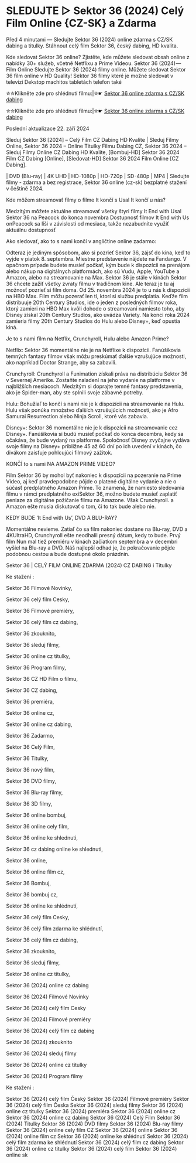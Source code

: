 # SLEDUJTE ▷ Sektor 36 (2024) Celý Film Online {CZ-SK} a Zdarma

Před 4 minutami — Sledujte Sektor 36 (2024) online zdarma s CZ/SK dabing a titulky. Stáhnout celý film Sektor 36, český dabing, HD kvalita.

Kde sledovat Sektor 36 online? Zjistěte, kde můžete sledovat obsah online z nabídky 30+ služeb, včetně Netflixu a Prime Videou. Sektor 36 (2024) — Film Online Sledujte Sektor 36 (2024) filmy online. Můžete sledovat Sektor 36 film online v HD Quality! Sektor 36 filmy které je možné sledovat v televizi Dekstop machitos tabletách telefon také


✮✮Klikněte zde pro shlédnutí filmu:|✮☛ [Sektor 36 online zdarma s CZ/SK dabing](https://crotx.online/sk/movie/1245700/sector-36.github)

✮✮Klikněte zde pro shlédnutí filmu:|✮☛ [Sektor 36 online zdarma s CZ/SK dabing](https://crotx.online/sk/movie/1245700/sector-36.github)

Poslední aktualizace 22. září 2024


Sleduj Sektor 36 [2024] – Celý Film CZ Dabing HD Kvalite | Sleduj Filmy Online, Sektor 36 2024 – Online Titulky Filmu Dabing CZ, Sektor 36 2024 – Sleduj Filmy Online CZ Dabing HD Kvalite, [Bombuj-HD] Sektor 36 2024 Film CZ Dabing [Online], [Sledovat-HD] Sektor 36 2024 Film Online [CZ Dabing].

| DVD (Blu-ray) | 4K UHD | HD-1080p | HD-720p | SD-480p | MP4 | Sledujte filmy - zdarma a bez registrace, Sektor 36 online (cz-sk) bezplatné stažení v češtině 2024.

Kde môžem streamovať filmy o filme It končí s Usal It končí u nás?

Medzitým môžete aktuálne streamovať všetky štyri filmy It End with Usal Sektor 36 na Peacock do konca novembra Dostupnosť filmov It End with Us onPeacock sa líši v závislosti od mesiaca, takže nezabudnite využiť aktuálnu dostupnosť

Ako sledovať, ako to s nami končí v angličtine online zadarmo:

Odteraz je jediným spôsobom, ako si pozrieť Sektor 36, zájsť do kina, keď to vyjde v piatok 8. septembra. Miestne predstavenie nájdete na Fandango. V opačnom prípade budete musieť počkať, kým bude k dispozícii na prenájom alebo nákup na digitálnych platformách, ako sú Vudu, Apple, YouTube a Amazon, alebo na streamovanie na Max. Sektor 36 je stále v kinách Sektor 36 chcete zažiť všetky zvraty filmu v tradičnom kine. Ale teraz je tu aj možnosť pozrieť si film doma. Od 25. novembra 2024 je to u nás k dispozícii na HBO Max. Film môžu pozerať len tí, ktorí si službu predplatia. Keďže film distribuuje 20th Century Studios, ide o jeden z posledných filmov roka, ktorý zamieri na HBO Max kvôli dohode o streamovaní namiesto toho, aby Disney získal 20th Century Studios, ako uvádza Variety. Na konci roka 2024 zamieria filmy 20th Century Studios do Hulu alebo Disney+, keď opustia kiná.

Je to s nami film na Netflix, Crunchyroll, Hulu alebo Amazon Prime?

Netflix: Sektor 36 momentálne nie je na Netflixe k dispozícii. Fanúšikovia temných fantasy filmov však môžu preskúmať ďalšie vzrušujúce možnosti, ako napríklad Doctor Strange, aby sa zabavili.

Crunchyroll: Crunchyroll a Funimation získali práva na distribúciu Sektor 36 v Severnej Amerike. Zostaňte naladení na jeho vydanie na platforme v najbližších mesiacoch. Medzitým si doprajte temné fantasy predstavenia, ako je Spider-man, aby ste splnili svoje zábavné potreby.

Hulu: Bohužiaľ to končí s nami nie je k dispozícii na streamovanie na Hulu. Hulu však ponúka množstvo ďalších vzrušujúcich možností, ako je Afro Samurai Resurrection alebo Ninja Scroll, ktoré vás zabavia.

Disney+: Sektor 36 momentálne nie je k dispozícii na streamovanie cez Disney+. Fanúšikovia si budú musieť počkať do konca decembra, kedy sa očakáva, že bude vydaný na platforme. Spoločnosť Disney zvyčajne vydáva svoje filmy na Disney+ približne 45 až 60 dní po ich uvedení v kinách, čo divákom zaisťuje pohlcujúci filmový zážitok.

KONČÍ to s nami NA AMAZON PRIME VIDEO?

Film Sektor 36 by mohol byť nakoniec k dispozícii na pozeranie na Prime Video, aj keď pravdepodobne pôjde o platené digitálne vydanie a nie o súčasť predplatného Amazon Prime. To znamená, že namiesto sledovania filmu v rámci predplatného exiSektor 36, možno budete musieť zaplatiť peniaze za digitálne požičanie filmu na Amazone. Však Crunchyroll. a Amazon ešte musia diskutovať o tom, či to tak bude alebo nie.

KEDY BUDE ‘It End with Us’, DVD A BLU-RAY?

Momentálne nevieme. Zatiaľ čo sa film nakoniec dostane na Blu-ray, DVD a 4KUltraHD, Crunchyroll ešte neodhalil presný dátum, kedy to bude. Prvý film Nun mal tiež premiéru v kinách začiatkom septembra a v decembri vyšiel na Blu-ray a DVD. Náš najlepší odhad je, že pokračovanie pôjde podobnou cestou a bude dostupné okolo prázdnin.

Sektor 36 | CELÝ FILM ONLINE ZDARMA (2024) CZ DABING i Titulky

Ke stažení :

Sektor 36 Filmové Novinky,

Sektor 36 celý film Cesky,

Sektor 36 Filmové premiéry,

Sektor 36 celý film cz dabing,

Sektor 36 zkouknito,

Sektor 36 sleduj filmy,

Sektor 36 online cz titulky,

Sektor 36 Program filmy,

Sektor 36 CZ HD Film o filmu,

Sektor 36 CZ dabing,

Sektor 36 premiéra,

Sektor 36 online cz,

Sektor 36 online cz dabing,

Sektor 36 Zadarmo,

Sektor 36 Celý Film,

Sektor 36 Titulky,

Sektor 36 nový film,

Sektor 36 DVD filmy,

Sektor 36 Blu-ray filmy,

Sektor 36 3D filmy,

Sektor 36 online bombuj,

Sektor 36 online cely film,

Sektor 36 online ke shlednuti,

Sektor 36 cz dabing online ke shlednuti,

Sektor 36 online,

Sektor 36 online film cz,

Sektor 36 Bombuj,

Sektor 36 bombuj cz,

Sektor 36 online ke shlédnutí,

Sektor 36 celý film Cesky,

Sektor 36 celý film zdarma ke shlédnutí,

Sektor 36 celý film cz dabing,

Sektor 36 zkouknito,

Sektor 36 sleduj filmy,

Sektor 36 online cz titulky,

Sektor 36 (2024) online cz dabing

Sektor 36 (2024) Filmové Novinky

Sektor 36 (2024) celý film Cesky

Sektor 36 (2024) Filmové premiéry

Sektor 36 (2024) celý film cz dabing

Sektor 36 (2024) zkouknito

Sektor 36 (2024) sleduj filmy

Sektor 36 (2024) online cz titulky

Sektor 36 (2024) Program filmy

Ke stažení :

Sektor 36 (2024) celý film Český Sektor 36 (2024) Filmové premiéry Sektor 36 (2024) celý film Česka Sektor 36 (2024) sleduj filmy Sektor 36 (2024) online cz titulky Sektor 36 (2024) premiéra Sektor 36 (2024) online cz Sektor 36 (2024) online cz dabing Sektor 36 (2024) Celý Film Sektor 36 (2024) Titulky Sektor 36 (2024) DVD filmy Sektor 36 (2024) Blu-ray filmy Sektor 36 (2024) online cely film CZ Sektor 36 (2024) online Sektor 36 (2024) online film cz Sektor 36 (2024) online ke shlédnutí Sektor 36 (2024) celý film zdarma ke shlédnutí Sektor 36 (2024) celý film cz dabing Sektor 36 (2024) online cz titulky Sektor 36 (2024) celý film Sektor 36 (2024) online sk
